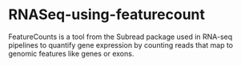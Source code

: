 # RNASeq-using-featurecount
FeatureCounts is a tool from the Subread package used in RNA-seq pipelines to quantify gene expression by counting reads that map to genomic features like genes or exons.
